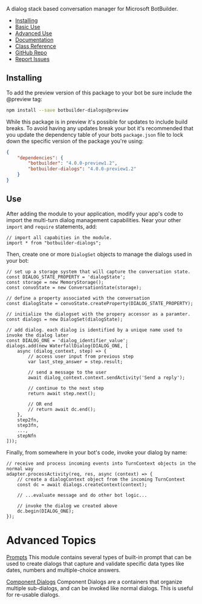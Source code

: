 A dialog stack based conversation manager for Microsoft BotBuilder.

- [Installing](#installing)
- [Basic Use](#use)
- [Advanced Use](#next)
- [Documentation](https://docs.microsoft.com/en-us/azure/bot-service/bot-service-overview-introduction?view=azure-bot-service-4.0)
- [Class Reference](https://docs.microsoft.com/en-us/javascript/api/botbuilder-dialogs/)
- [GitHub Repo](https://github.com/Microsoft/botbuilder-js)
- [Report Issues](https://github.com/Microsoft/botbuilder-js/issues)

## Installing
To add the preview version of this package to your bot be sure include the @preview tag:

```bash
npm install --save botbuilder-dialogs@preview
```

While this package is in preview it's possible for updates to include build breaks. To avoid having any updates break your bot it's recommended that you update the dependency table of your bots `package.json` file to lock down the specific version of the package you're using:

```JSON
{
    "dependencies": {
        "botbuilder": "4.0.0-preview1.2",
        "botbuilder-dialogs": "4.0.0-preview1.2"
    }
}
```


## Use

After adding the module to your application, modify your app's code to import the multi-turn dialog management capabilities. Near your other `import` and `require` statements, add:

```
// import all capabities in the module.  
import * from "botbuilder-dialogs";
```

Then, create one or more `DialogSet` objects to manage the dialogs used in your bot:

```
// set up a storage system that will capture the conversation state.
const DIALOG_STATE_PROPERTY = 'dialogState';
const storage = new MemoryStorage();
const convoState = new ConversationState(storage);

// define a property associated with the conversation
const dialogState = convoState.createProperty(DIALOG_STATE_PROPERTY);

// initialize the dialogset with the propery accessor as a paramter.
const dialogs = new DialogSet(dialogState);

// add dialog. each dialog is identified by a unique name used to invoke the dialog later
const DIALOG_ONE = 'dialog_identifier_value';
dialogs.add(new WaterfallDialog(DIALOG_ONE, [
    async (dialog_context, step) => {
        // access user input from previous step
        var last_step_answer = step.result;

        // send a message to the user
        await dialog_context.context.sendActivity('Send a reply');

        // continue to the next step
        return await step.next();

        // OR end
        // return await dc.end();
    },
    step2fn,
    step3fn,
    ...,
    stepNfn
]));
```

Finally, from somewhere in your bot's code, invoke your dialog by name:

```
// receive and process incoming events into TurnContext objects in the normal way
adapter.processActivity(req, res, async (context) => {
    // create a dialogContext object from the incoming TurnContext
    const dc = await dialogs.createContext(context);

    // ...evaluate message and do other bot logic...

    // invoke the dialog we created above
    dc.begin(DIALOG_ONE);
});
```

# Advanced Topics

[Prompts](https://docs.microsoft.com/en-us/azure/bot-service/bot-builder-prompts?view=azure-bot-service-4.0&tabs=javascript) This module contains several types of built-in prompt that can be used to create dialogs that capture and validate specific data types like dates, numbers and multiple-choice answers.

[Component Dialogs]() Component Dialogs are a containers that organize multiple sub-dialogs, and can be invoked like normal dialogs. This is useful for re-usable dialogs.